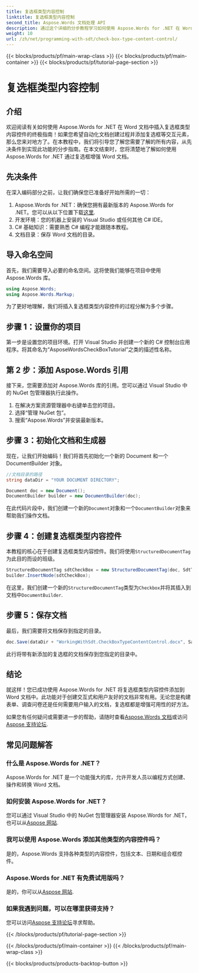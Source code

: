 ```yaml
---
title: 复选框类型内容控制
linktitle: 复选框类型内容控制
second_title: Aspose.Words 文档处理 API
description: 通过这个详细的分步教程学习如何使用 Aspose.Words for .NET 在 Word 文档中添加复选框类型内容控件。
weight: 10
url: /zh/net/programming-with-sdt/check-box-type-content-control/
---
```


{{< blocks/products/pf/main-wrap-class >}}
{{< blocks/products/pf/main-container >}}
{{< blocks/products/pf/tutorial-page-section >}}

# 复选框类型内容控制

## 介绍

欢迎阅读有关如何使用 Aspose.Words for .NET 在 Word 文档中插入复选框类型内容控件的终极指南！如果您希望自动化文档创建过程并添加复选框等交互元素，那么您来对地方了。在本教程中，我们将引导您了解您需要了解的所有内容，从先决条件到实现此功能的分步指南。在本文结束时，您将清楚地了解如何使用 Aspose.Words for .NET 通过复选框增强 Word 文档。

## 先决条件

在深入编码部分之前，让我们确保您已准备好开始所需的一切：

1.  Aspose.Words for .NET：确保您拥有最新版本的 Aspose.Words for .NET。您可以从以下位置下载[这里](https://releases.aspose.com/words/net/).
2. 开发环境：您的机器上安装的 Visual Studio 或任何其他 C# IDE。
3. C# 基础知识：需要熟悉 C# 编程才能跟随本教程。
4. 文档目录：保存 Word 文档的目录。

## 导入命名空间

首先，我们需要导入必要的命名空间。这将使我们能够在项目中使用 Aspose.Words 库。

```csharp
using Aspose.Words;
using Aspose.Words.Markup;
```

为了更好地理解，我们将插入复选框类型内容控件的过程分解为多个步骤。

## 步骤 1：设置你的项目

第一步是设置您的项目环境。打开 Visual Studio 并创建一个新的 C# 控制台应用程序。将其命名为“AsposeWordsCheckBoxTutorial”之类的描述性名称。

## 第 2 步：添加 Aspose.Words 引用

接下来，您需要添加对 Aspose.Words 库的引用。您可以通过 Visual Studio 中的 NuGet 包管理器执行此操作。

1. 在解决方案资源管理器中右键单击您的项目。
2. 选择“管理 NuGet 包”。
3. 搜索“Aspose.Words”并安装最新版本。

## 步骤 3：初始化文档和生成器

现在，让我们开始编码！我们将首先初始化一个新的 Document 和一个 DocumentBuilder 对象。

```csharp
//文档目录的路径
string dataDir = "YOUR DOCUMENT DIRECTORY";

Document doc = new Document();
DocumentBuilder builder = new DocumentBuilder(doc);
```

在此代码片段中，我们创建一个新的`Document`对象和一个`DocumentBuilder`对象来帮助我们操作文档。

## 步骤 4：创建复选框类型内容控件

本教程的核心在于创建复选框类型内容控件。我们将使用`StructuredDocumentTag`为此目的而设的班级。

```csharp
StructuredDocumentTag sdtCheckBox = new StructuredDocumentTag(doc, SdtType.Checkbox, MarkupLevel.Inline);
builder.InsertNode(sdtCheckBox);
```

在这里，我们创建一个新的`StructuredDocumentTag`类型为`Checkbox`并将其插入到文档中`DocumentBuilder`.

## 步骤 5：保存文档

最后，我们需要将文档保存到指定的目录。

```csharp
doc.Save(dataDir + "WorkingWithSdt.CheckBoxTypeContentControl.docx", SaveFormat.Docx);
```

此行将带有新添加的复选框的文档保存到您指定的目录中。

## 结论

就这样！您已成功使用 Aspose.Words for .NET 将复选框类型内容控件添加到 Word 文档中。此功能对于创建交互式和用户友好的文档非常有用。无论您是构建表单、调查问卷还是任何需要用户输入的文档，复选框都是增强可用性的好方法。

如果您有任何疑问或需要进一步的帮助，请随时查看[Aspose.Words 文档](https://reference.aspose.com/words/net/)或访问[Aspose 支持论坛](https://forum.aspose.com/c/words/8).

## 常见问题解答

### 什么是 Aspose.Words for .NET？
Aspose.Words for .NET 是一个功能强大的库，允许开发人员以编程方式创建、操作和转换 Word 文档。

### 如何安装 Aspose.Words for .NET？
您可以通过 Visual Studio 中的 NuGet 包管理器安装 Aspose.Words for .NET，也可以从[Aspose 网站](https://releases.aspose.com/words/net/).

### 我可以使用 Aspose.Words 添加其他类型的内容控件吗？
是的，Aspose.Words 支持各种类型的内容控件，包括文本、日期和组合框控件。

### Aspose.Words for .NET 有免费试用版吗？
是的，你可以从[Aspose 网站](https://releases.aspose.com/).

### 如果我遇到问题，可以在哪里获得支持？
您可以访问[Aspose 支持论坛](https://forum.aspose.com/c/words/8)寻求帮助。

{{< /blocks/products/pf/tutorial-page-section >}}

{{< /blocks/products/pf/main-container >}}
{{< /blocks/products/pf/main-wrap-class >}}

{{< blocks/products/products-backtop-button >}}
